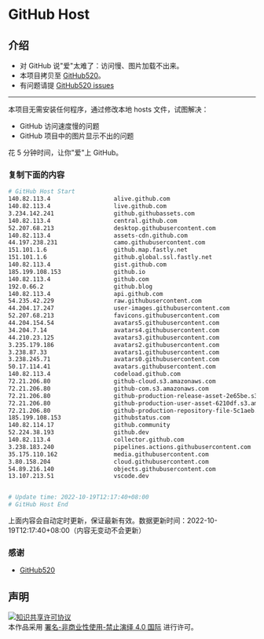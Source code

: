 # GitHub Host
## 介绍
- 对 GitHub 说"爱"太难了：访问慢、图片加载不出来。
- 本项目拷贝至 [GitHub520](https://github.com/521xueweihan/GitHub520)。
- 有问题请提 [GitHub520 issues](https://github.com/521xueweihan/GitHub520/issues/new)

---

本项目无需安装任何程序，通过修改本地 hosts 文件，试图解决：
- GitHub 访问速度慢的问题
- GitHub 项目中的图片显示不出的问题

花 5 分钟时间，让你"爱"上 GitHub。

### 复制下面的内容
```bash
# GitHub Host Start
140.82.113.4                  alive.github.com
140.82.113.4                  live.github.com
3.234.142.241                 github.githubassets.com
140.82.113.4                  central.github.com
52.207.68.213                 desktop.githubusercontent.com
140.82.113.4                  assets-cdn.github.com
44.197.238.231                camo.githubusercontent.com
151.101.1.6                   github.map.fastly.net
151.101.1.6                   github.global.ssl.fastly.net
140.82.113.4                  gist.github.com
185.199.108.153               github.io
140.82.113.4                  github.com
192.0.66.2                    github.blog
140.82.113.4                  api.github.com
54.235.42.229                 raw.githubusercontent.com
44.204.17.247                 user-images.githubusercontent.com
52.207.68.213                 favicons.githubusercontent.com
44.204.154.54                 avatars5.githubusercontent.com
34.204.7.14                   avatars4.githubusercontent.com
44.210.23.125                 avatars3.githubusercontent.com
3.235.179.186                 avatars2.githubusercontent.com
3.238.87.33                   avatars1.githubusercontent.com
3.238.245.71                  avatars0.githubusercontent.com
50.17.114.41                  avatars.githubusercontent.com
140.82.113.4                  codeload.github.com
72.21.206.80                  github-cloud.s3.amazonaws.com
72.21.206.80                  github-com.s3.amazonaws.com
72.21.206.80                  github-production-release-asset-2e65be.s3.amazonaws.com
72.21.206.80                  github-production-user-asset-6210df.s3.amazonaws.com
72.21.206.80                  github-production-repository-file-5c1aeb.s3.amazonaws.com
185.199.108.153               githubstatus.com
140.82.114.17                 github.community
52.224.38.193                 github.dev
140.82.113.4                  collector.github.com
3.238.183.240                 pipelines.actions.githubusercontent.com
35.175.110.162                media.githubusercontent.com
3.80.158.204                  cloud.githubusercontent.com
54.89.216.140                 objects.githubusercontent.com
13.107.213.51                 vscode.dev


# Update time: 2022-10-19T12:17:40+08:00
# GitHub Host End

```
上面内容会自动定时更新，保证最新有效。数据更新时间：2022-10-19T12:17:40+08:00（内容无变动不会更新）

### 感谢

- [GitHub520](https://github.com/521xueweihan/GitHub520)

## 声明
<a rel="license" href="https://creativecommons.org/licenses/by-nc-nd/4.0/deed.zh"><img alt="知识共享许可协议" style="border-width: 0" src="https://licensebuttons.net/l/by-nc-nd/4.0/88x31.png"></a><br>本作品采用 <a rel="license" href="https://creativecommons.org/licenses/by-nc-nd/4.0/deed.zh">署名-非商业性使用-禁止演绎 4.0 国际</a> 进行许可。